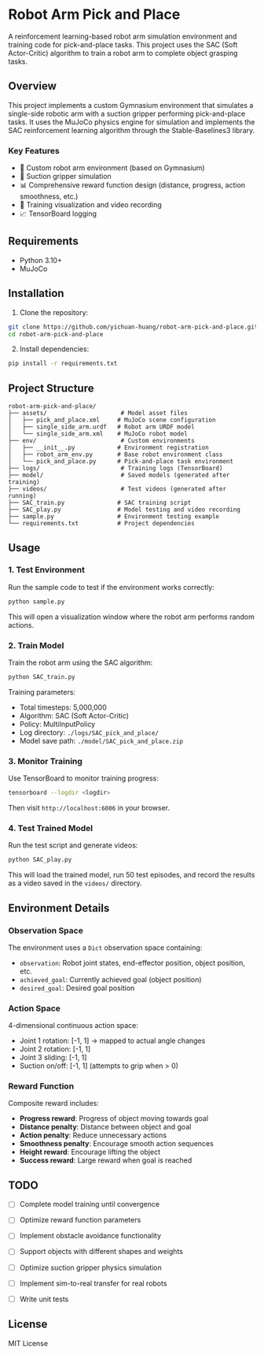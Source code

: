 # Robot Arm Pick and Place

A reinforcement learning-based robot arm simulation environment and training code for pick-and-place tasks. This project uses the SAC (Soft Actor-Critic) algorithm to train a robot arm to complete object grasping tasks.

## Overview

This project implements a custom Gymnasium environment that simulates a single-side robotic arm with a suction gripper performing pick-and-place tasks. It uses the MuJoCo physics engine for simulation and implements the SAC reinforcement learning algorithm through the Stable-Baselines3 library.

### Key Features

- 🤖 Custom robot arm environment (based on Gymnasium)
- 🎯 Suction gripper simulation
- 📊 Comprehensive reward function design (distance, progress, action smoothness, etc.)
- 🎥 Training visualization and video recording
- 📈 TensorBoard logging

## Requirements

- Python 3.10+
- MuJoCo

## Installation

1. Clone the repository:
```bash
git clone https://github.com/yichuan-huang/robot-arm-pick-and-place.git
cd robot-arm-pick-and-place
```

2. Install dependencies:
```bash
pip install -r requirements.txt
```

## Project Structure

```
robot-arm-pick-and-place/
├── assets/                     # Model asset files
│   ├── pick_and_place.xml     # MuJoCo scene configuration
│   ├── single_side_arm.urdf   # Robot arm URDF model
│   └── single_side_arm.xml    # MuJoCo robot model
├── env/                        # Custom environments
│   ├── __init__.py            # Environment registration
│   ├── robot_arm_env.py       # Base robot environment class
│   └── pick_and_place.py      # Pick-and-place task environment
├── logs/                       # Training logs (TensorBoard)
├── model/                      # Saved models (generated after training)
├── videos/                     # Test videos (generated after running)
├── SAC_train.py               # SAC training script
├── SAC_play.py                # Model testing and video recording
├── sample.py                  # Environment testing example
└── requirements.txt           # Project dependencies
```

## Usage

### 1. Test Environment

Run the sample code to test if the environment works correctly:

```bash
python sample.py
```

This will open a visualization window where the robot arm performs random actions.

### 2. Train Model

Train the robot arm using the SAC algorithm:

```bash
python SAC_train.py
```

Training parameters:
- Total timesteps: 5,000,000
- Algorithm: SAC (Soft Actor-Critic)
- Policy: MultiInputPolicy
- Log directory: `./logs/SAC_pick_and_place/`
- Model save path: `./model/SAC_pick_and_place.zip`

### 3. Monitor Training

Use TensorBoard to monitor training progress:

```bash
tensorboard --logdir <logdir>
```

Then visit `http://localhost:6006` in your browser.

### 4. Test Trained Model

Run the test script and generate videos:

```bash
python SAC_play.py
```

This will load the trained model, run 50 test episodes, and record the results as a video saved in the `videos/` directory.

## Environment Details

### Observation Space

The environment uses a `Dict` observation space containing:
- `observation`: Robot joint states, end-effector position, object position, etc.
- `achieved_goal`: Currently achieved goal (object position)
- `desired_goal`: Desired goal position

### Action Space

4-dimensional continuous action space:
- Joint 1 rotation: [-1, 1] → mapped to actual angle changes
- Joint 2 rotation: [-1, 1]
- Joint 3 sliding: [-1, 1]
- Suction on/off: [-1, 1] (attempts to grip when > 0)

### Reward Function

Composite reward includes:
- **Progress reward**: Progress of object moving towards goal
- **Distance penalty**: Distance between object and goal
- **Action penalty**: Reduce unnecessary actions
- **Smoothness penalty**: Encourage smooth action sequences
- **Height reward**: Encourage lifting the object
- **Success reward**: Large reward when goal is reached

## TODO

- [ ] Complete model training until convergence
- [ ] Optimize reward function parameters
- [ ] Implement obstacle avoidance functionality
- [ ] Support objects with different shapes and weights
- [ ] Optimize suction gripper physics simulation
- [ ] Implement sim-to-real transfer for real robots
- [ ] Write unit tests


## License

MIT License
